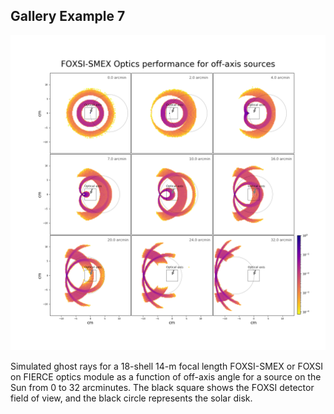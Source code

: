 Gallery Example 7
-----------------

![](gallery_example7.png)

Simulated ghost rays for a 18-shell 14-m focal length FOXSI-SMEX or FOXSI on FIERCE optics module as a function of
off-axis angle for a source on the Sun from 0 to 32 arcminutes.
The black square shows the FOXSI detector field of view, and the black circle represents the solar disk.
